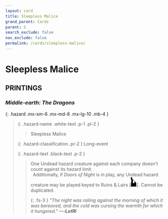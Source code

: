 ```yaml
---
layout: card
title: Sleepless Malice
grand_parent: Cards
parent: S
search_exclude: false
nav_exclude: false
permalink: /cards/sleepless-malice/
---
```


# Sleepless Malice


## PRINTINGS


### _Middle-earth: The Dragons_

{: .hazard .mx-sm-6 .mx-md-8 .mx-lg-10 .mb-4 }
> {: .hazard-name .white-text .p-1 .pl-2 }
> > <div class="hazard-mp"></div>
> > <div class="card-name">Sleepless Malice</div>
>
> {: .hazard-classification .pr-2 }
> Long-event
>
> {: .hazard-text .black-text .p-2 }
> > One Undead hazard creature against each company doesn't count against its hazard limit. <br>&ensp;Additionally, if _Doors of Night_ is in play, any Undead hazard creature may be played keyed to Ruins & Lairs <nobr>[<img src="/assets/images/ruinlair.svg">]</nobr>. Cannot be duplicated. 
> > 
> > {: .fs-3 } 
> > _“The night was railing against the morning of which it was bereaved, and the cold was cursing the warmth for which it hungered."_ ***---&#65279;LotRI*** 
>
